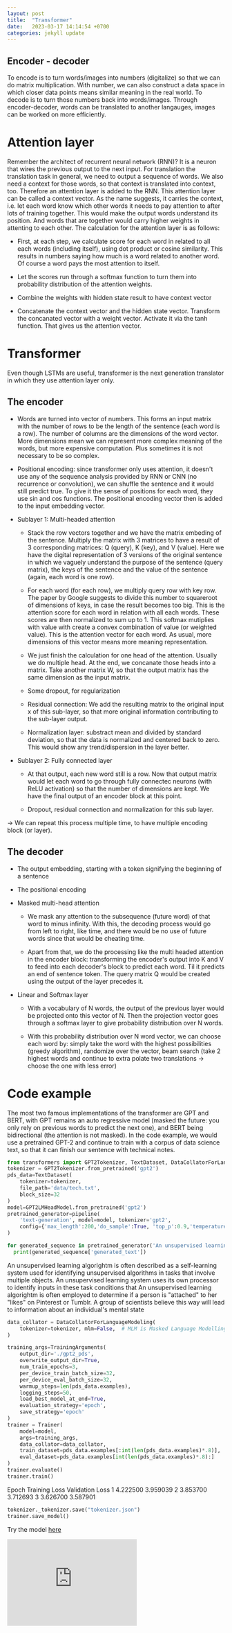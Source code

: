 ```yaml
---
layout: post
title:  "Transformer"
date:   2023-03-17 14:14:54 +0700
categories: jekyll update
---
```


## Encoder - decoder

To encode is to turn words/images into numbers (digitalize) so that we can do matrix multiplication. With number, we can also construct a data space in which closer data points means similar meaning in the real world. To decode is to turn those numbers back into words/images. Through encoder-decoder, words can be translated to another langauges, images can be worked on more efficiently.

# Attention layer

Remember the architect of recurrent neural network (RNN)? It is a neuron that wires the previous output to the next input. For translation the translation task in general, we need to output a sequence of words. We also need a context for those words, so that context is translated into context, too. Therefore an attention layer is added to the RNN. This attention layer can be called a context vector. As the name suggests, it carries the context, i.e. let each word know which other words it needs to pay attention to after lots of training together. This would make the output words understand its position. And words that are together would carry higher weights in attenting to each other. The calculation for the attention layer is as follows:

- First, at each step, we calculate score for each word in related to all each words (including itself), using dot product or cosine similarity. This results in numbers saying how much is a word related to another word. Of course a word pays the most attention to itself.

- Let the scores run through a softmax function to turn them into probability distribution of the attention weights.

- Combine the weights with hidden state result to have context vector

- Concatenate the context vector and the hidden state vector. Transform the concanated vector with a weight vector. Activate it via the tanh function. That gives us the attention vector.

# Transformer

Even though LSTMs are useful, transformer is the next generation translator in which they use attention layer only. 

## The encoder

- Words are turned into vector of numbers. This forms an input 
matrix with the number of rows to be the length of the sentence (each word is a row). The number of columns are the dimensions of the word vector. More dimensions mean we can represent more complex meaning of the words, but more expensive computation. Plus sometimes it is not necessary to be so complex. 

- Positional encoding: since transformer only uses attention, it doesn't use any of the sequence analysis provided by RNN or CNN (no recurrence or convolution), we can shuffle the sentence and it would still predict true. To give it the sense of positions for each word, they use sin and cos functions. The positional encoding vector then is added to the input embedding vector.

- Sublayer 1: Multi-headed attention

    - Stack the row vectors together and we have the matrix embeding of the sentence. Multiply the matrix with 3 matrices to have a result of 3 corresponding matrices: Q (query), K (key), and V (value). Here we have the digital representation of 3 versions of the original sentence in which we vaguely understand the purpose of the sentence (query matrix), the keys of the sentence and the value of the sentence (again, each word is one row).

    - For each word (for each row), we multiply query row with key row. The paper by Google suggests to divide this number to squareroot of dimensions of keys, in case the result becomes too big. This is the attention score for each word in relation with all each words. These scores are then normalized to sum up to 1. This softmax mutiplies with value with create a convex combination of value (or weighted value). This is the attention vector for each word. As usual, more dimensions of this vector means more meaning representation. 

    - We just finish the calculation for one head of the attention. Usually we do multiple head. At the end, we concanate those heads into a matrix. Take another matrix W, so that the output matrix has the same dimension as the input matrix.
    
    - Some dropout, for regularization
    
    - Residual connection: We add the resulting matrix to the original input x of this sub-layer, so that more original information contributing to the sub-layer output.
    
    - Normalization layer: substract mean and divided by standard deviation, so that the data is normalized and centered back to zero. This would show any trend/dispersion in the layer better.

- Sublayer 2: Fully connected layer

    - At that output, each new word still is a row. Now that output matrix would let each word to go through fully connectec neurons (with ReLU activation) so that the number of dimensions are kept. We have the final output of an encoder block at this point.
    
    - Dropout, residual connection and normalization for this sub layer.

-> We can repeat this process multiple time, to have multiple encoding block (or layer).



## The decoder

- The output embedding, starting with a token signifying the beginning of a sentence

- The positional encoding

- Masked multi-head attention
    
    - We mask any attention to the subsequence (future word) of that word to minus infinity. With this, the decoding process would go from left to right, like time, and there would be no use of future words since that would be cheating time.
    
    - Apart from that, we do the processing like the multi headed attention in the encoder block: transforming the encoder's output into K and V to feed into each decoder's block to predict each word. Til it predicts an end of sentence token. The query matrix Q would be created using the output of the layer precedes it.
    
- Linear and Softmax layer

    - With a vocabulary of N words, the output of the previous layer would be projected onto this vector of N. Then the projection vector goes through a softmax layer to give probability distribution over N words.
    
    - With this probability distribution over N word vector, we can choose each word by: simply take the word with the highest possibilities (greedy algorithm), randomize over the vector, beam search (take 2 highest words and continue to extra polate two translations -> choose the one with less error)


# Code example

The most two famous implementations of the transformer are GPT and BERT, with GPT remains an auto regressive model (masked the future: you only rely on previous words to predict the next one), and BERT being bidirectional (the attention is not masked). In the code example, we would use a pretrained GPT-2 and continue to train with a corpus of data science text, so that it can finish our sentence with technical notes.

```python
from transformers import GPT2Tokenizer, TextDataset, DataCollatorForLanguageModeling, GPT2LMHeadModel, pipeline, Trainer, TrainingArguments
tokenizer = GPT2Tokenizer.from_pretrained('gpt2')
pds_data=TextDataset(
    tokenizer=tokenizer,
    file_path='data/tech.txt',
    block_size=32
)
model=GPT2LMHeadModel.from_pretrained('gpt2')
pretrained_generator=pipeline(
    'text-generation', model=model, tokenizer='gpt2',
    config={'max_length':200,'do_sample':True, 'top_p':0.9,'temperature':0.7,'top_k':10} 
)
```


```python
for generated_sequence in pretrained_generator('An unsupervised learning algorightm is', num_return_sequences=2):
  print(generated_sequence['generated_text'])
```

An unsupervised learning algorightm is often described as a self-learning system used for identifying unsupervised algorithms in tasks that involve multiple objects. An unsupervised learning system uses its own processor to identify inputs in these task conditions that
An unsupervised learning algorightm is often employed to determine if a person is "attached" to her "likes" on Pinterest or Tumblr. A group of scientists believe this way will lead to information about an individual's mental state


```python
data_collator = DataCollatorForLanguageModeling(
    tokenizer=tokenizer, mlm=False,  # MLM is Masked Language Modelling (for BERT + auto-encoding tasks)
)

training_args=TrainingArguments(
    output_dir='./gpt2_pds',
    overwrite_output_dir=True,
    num_train_epochs=3,
    per_device_train_batch_size=32,
    per_device_eval_batch_size=32,
    warmup_steps=len(pds_data.examples),
    logging_steps=50,
    load_best_model_at_end=True,
    evaluation_strategy='epoch',
    save_strategy='epoch'
)
trainer = Trainer(
    model=model,
    args=training_args,
    data_collator=data_collator,
    train_dataset=pds_data.examples[:int(len(pds_data.examples)*.8)],
    eval_dataset=pds_data.examples[int(len(pds_data.examples)*.8):]
)
trainer.evaluate()
trainer.train()
```

Epoch	Training Loss	Validation Loss
1	4.222500	3.959039
2	3.853700	3.712693
3	3.626700	3.587901



```python
tokenizer._tokenizer.save("tokenizer.json")
trainer.save_model()
```

Try the model [here](https://huggingface.co/ayaderaghul/datascience-style-completion?text=Machine+learning+is+the+practice+that)

<embed src="https://huggingface.co/ayaderaghul/datascience-style-completion?text=Machine+learning+is+the+practice+that" width="300" height="200">


```python

```
